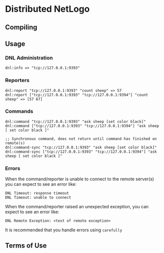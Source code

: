 # Distributed NetLogo

## Compiling

## Usage


### DNL Administration
```
dnl:info => "tcp://127.0.0.1:9393"
```

### Reporters
```
dnl:report "tcp://127.0.0.1:9393" "count sheep" => 57
dnl:report ["tcp://127.0.0.1:9393" "tcp://127.0.0.1:9394"] "count sheep" => [57 67]
```

### Commands
```
dnl:command "tcp://127.0.0.1:9393" "ask sheep [set color black]"
dnl:command ["tcp://127.0.0.1:9393" "tcp://127.0.0.1:9394"] "ask sheep [ set color black ]"
```

```
;; Synchronous command, does not return until command has finished on remote(s)
dnl:command-sync "tcp://127.0.0.1:9393" "ask sheep [set color black]"
dnl:command-sync ["tcp://127.0.0.1:9393" "tcp://127.0.0.1:9394"] "ask sheep [ set color black ]"
```

### Errors

When the command/reporter is unable to connect to the remote server(s) you can expect to see an error like:

```
DNL Timeout: response timeout
DNL Timeout: unable to connect
```

When the command/reporter raised an unexpected exception, you can expect to see an error like:

```
DNL Remote Exception: <text of remote exception>
```

It is recommended that you handle errors using `carefully`

## Terms of Use
